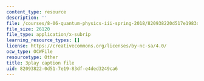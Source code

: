 ```yaml
---
content_type: resource
description: ''
file: /courses/8-06-quantum-physics-iii-spring-2018/820938220d517e1983dfe4ded3249ca6_3299996.srt
file_size: 26120
file_type: application/x-subrip
learning_resource_types: []
license: https://creativecommons.org/licenses/by-nc-sa/4.0/
ocw_type: OCWFile
resourcetype: Other
title: 3play caption file
uid: 82093822-0d51-7e19-83df-e4ded3249ca6
---
```

